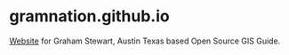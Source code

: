 # gramnation.github.io
[Website](gramnation.github.io) for Graham Stewart, Austin Texas based Open Source GIS Guide.
